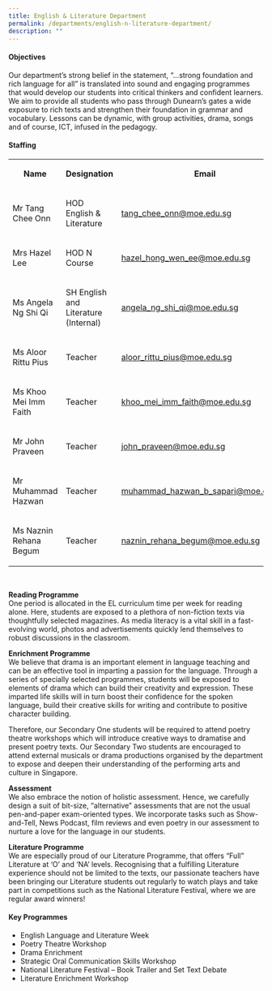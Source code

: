 ```yaml
---
title: English & Literature Department
permalink: /departments/english-n-literature-department/
description: ""
---
```

<h4>Objectives</h4>
<p>Our department&rsquo;s strong belief in the statement, &ldquo;&hellip;strong foundation and rich language for all&rdquo; is translated into sound and engaging programmes that would develop our students into critical thinkers and confident learners. We aim to provide all students who pass through Dunearn&rsquo;s gates a wide exposure to rich texts and strengthen their foundation in grammar and vocabulary. Lessons can be dynamic, with group activities, drama, songs and of course, ICT, infused in the pedagogy.</p>
<h4>Staffing</h4>
<table>
<tbody>
<tr>
<td style="text-align: center;" width="164">
<p><strong>Name</strong></p>
</td>
<td style="text-align: center;" width="117">
<p><strong>Designation</strong></p>
</td>
<td style="text-align: center;" width="285">
<p><strong>Email</strong></p>
</td>
</tr>
<tr>
<td width="164">
<p>Mr Tang Chee Onn</p>
</td>
<td width="117">
<p>HOD English &amp; Literature</p>
</td>
<td width="285">
<p><a href="mailto:tang_chee_onn@moe.edu.sg">tang_chee_onn@moe.edu.sg</a></p>
</td>
</tr>
<tr>
<td width="164">
<p>Mrs Hazel Lee</p>
</td>
<td width="117">
<p>HOD N Course</p>
</td>
<td width="285">
<p><a href="mailto:hazel_hong_wen_ee@moe.edu.sg">hazel_hong_wen_ee@moe.edu.sg</a></p>
</td>
</tr>
<tr>
<td width="164">
<p>Ms Angela Ng Shi Qi</p>
</td>
<td width="117">
<p>SH English and Literature (Internal)</p>
</td>
<td width="285">
<p><a href="mailto:angela_ng_shi_qi@moe.edu.sg">angela_ng_shi_qi@moe.edu.sg</a></p>
</td>
</tr>
<tr>
<td width="164">
<p>Ms Aloor Rittu Pius</p>
</td>
<td width="117">
<p>Teacher</p>
</td>
<td width="285">
<p><a href="mailto:aloor_rittu_pius@moe.edu.sg">aloor_rittu_pius@moe.edu.sg</a></p>
</td>
</tr>
<tr>
<td width="164">
<p>Ms Khoo Mei Imm Faith</p>
</td>
<td width="117">
<p>Teacher</p>
</td>
<td width="285">
<p><a href="mailto:khoo_mei_imm_faith@moe.edu.sg">khoo_mei_imm_faith@moe.edu.sg</a></p>
</td>
</tr>
<tr>
<td width="164">
<p>Mr John Praveen</p>
</td>
<td width="117">
<p>Teacher</p>
</td>
<td width="285">
<p><a href="mailto:john_praveen@moe.edu.sg">john_praveen@moe.edu.sg</a></p>
</td>
</tr>
<tr>
<td width="164">
<p>Mr Muhammad Hazwan</p>
</td>
<td width="117">
<p>Teacher</p>
</td>
<td width="285">
<p><a href="mailto:muhammad_hazwan_b_sapari@moe.edu.sg">muhammad_hazwan_b_sapari@moe.edu.sg</a></p>
</td>
</tr>
<tr>
<td width="164">
<p>Ms Naznin Rehana Begum</p>
</td>
<td width="117">
<p>Teacher</p>
</td>
<td width="285">
<p><a href="mailto:naznin_rehana_begum@moe.edu.sg">naznin_rehana_begum@moe.edu.sg</a></p>
</td>
</tr>
</tbody>
</table>
<p>&nbsp;</p>
<p><strong>Reading Programme<br /></strong>One period is allocated in the EL curriculum time per week for reading alone. Here, students are exposed to a plethora of non-fiction texts via thoughtfully selected magazines. As media literacy is a vital skill in a fast-evolving world, photos and advertisements quickly lend themselves to robust discussions in the classroom.</p>
<p><strong>Enrichment Programme<br /></strong>We believe that drama is an important element in language teaching and can be an effective tool in imparting a passion for the language. Through a series of specially selected programmes, students will be exposed to elements of drama which can build their creativity and expression. These imparted life skills will in turn boost their confidence for the spoken language, build their creative skills for writing and contribute to positive character building.</p>
<p>Therefore, our Secondary One students will be required to attend poetry theatre workshops which will introduce creative ways to dramatise and present poetry texts. Our Secondary Two students are encouraged to attend external musicals or drama productions organised by the department to expose and deepen their understanding of the performing arts and culture in Singapore.</p>
<p><strong>Assessment<br /></strong>We also embrace the notion of holistic assessment. Hence, we carefully design a suit of bit-size, &ldquo;alternative&rdquo; assessments that are not the usual pen-and-paper exam-oriented types. We incorporate tasks such as Show-and-Tell, News Podcast, film reviews and even poetry in our assessment to nurture a love for the language in our students.</p>
<p><strong>Literature Programme<br /></strong>We are especially proud of our Literature Programme, that offers &ldquo;Full&rdquo; Literature at &lsquo;O&rsquo; and &lsquo;NA&rsquo; levels. Recognising that a fulfilling Literature experience should not be limited to the texts, our passionate teachers have been bringing our Literature students out regularly to watch plays and take part in competitions such as the National Literature Festival, where we are regular award winners!</p>
<h4>Key Programmes</h4>
<ul>
<li>English Language and Literature Week</li>
<li>Poetry Theatre Workshop</li>
<li>Drama Enrichment</li>
<li>Strategic Oral Communication Skills Workshop</li>
<li>National Literature Festival &ndash; Book Trailer and Set Text Debate</li>
<li>Literature Enrichment Workshop</li>
</ul>
